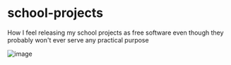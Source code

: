 # school-projects
How I feel releasing my school projects as free software even though they probably won't ever serve any practical purpose

![image](https://user-images.githubusercontent.com/52424029/227284933-33a8fd17-995c-4603-b964-161e7d577620.png)
